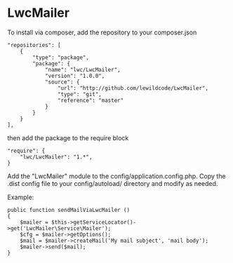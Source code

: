 LwcMailer
===============

To install via composer, add the repository to your composer.json

    "repositories": [
        {
            "type": "package",
            "package": {
                "name": "lwc/LwcMailer",
                "version": "1.0.0",
                "source": {
                    "url": "http://github.com/lewildcode/LwcMailer",
                    "type": "git",
                    "reference": "master"
                }
            }
        }
    ],

then add the package to the require block

    "require": {
        "lwc/LwcMailer": "1.*",
    }

Add the "LwcMailer" module to the config/application.config.php. Copy the .dist config file to your config/autoload/ directory and modify as needed.

Example:

    public function sendMailViaLwcMailer ()
    {
        $mailer = $this->getServiceLocator()->get('LwcMailer\Service\Mailer');
        $cfg = $mailer->getOptions();
        $mail = $mailer->createMail('My mail subject', 'mail body');
        $mailer->send($mail);
    }